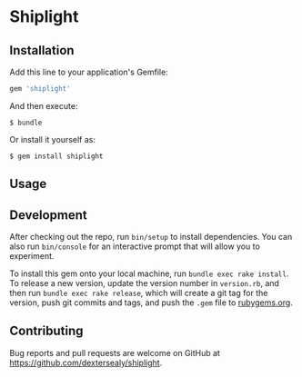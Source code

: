 # Shiplight

## Installation

Add this line to your application's Gemfile:

```ruby
gem 'shiplight'
```

And then execute:

    $ bundle

Or install it yourself as:

    $ gem install shiplight

## Usage


## Development

After checking out the repo, run `bin/setup` to install dependencies. You can also run `bin/console` for an interactive prompt that will allow you to experiment.

To install this gem onto your local machine, run `bundle exec rake install`. To release a new version, update the version number in `version.rb`, and then run `bundle exec rake release`, which will create a git tag for the version, push git commits and tags, and push the `.gem` file to [rubygems.org](https://rubygems.org).

## Contributing

Bug reports and pull requests are welcome on GitHub at https://github.com/dextersealy/shiplight.
